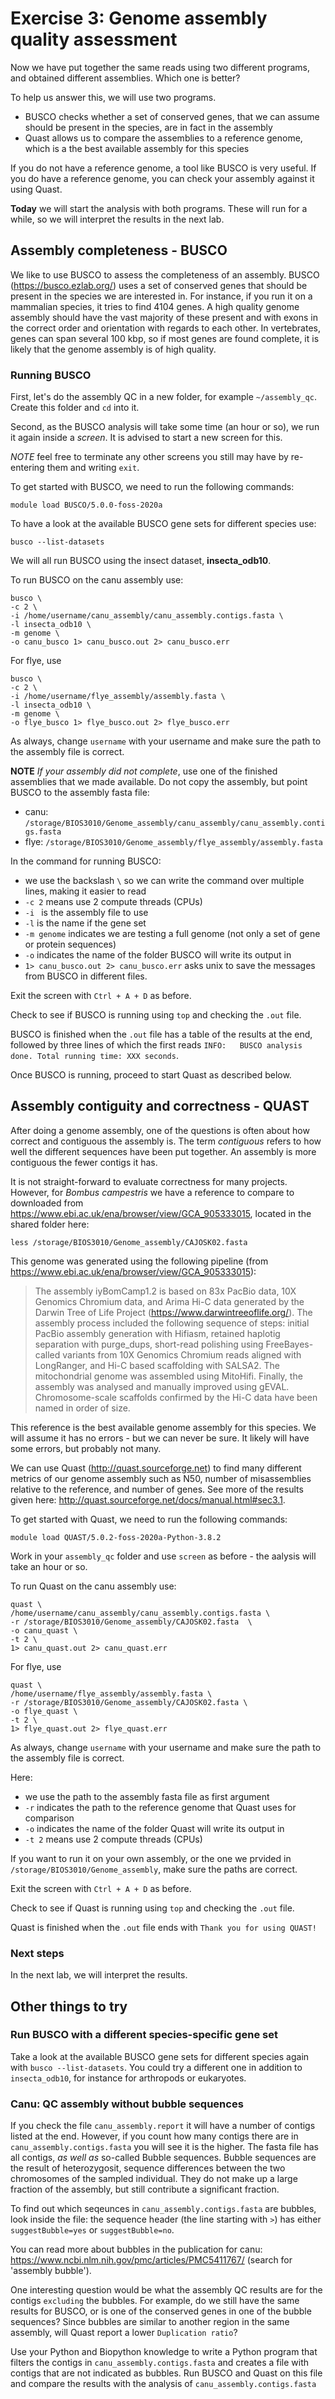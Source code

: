 # Exercise 3: Genome assembly quality assessment

Now we have put together the same reads using two different programs,
and obtained different assemblies. Which one is better?

To help us answer this, we will use two programs.

* BUSCO checks whether a set of conserved genes, that we can assume should be present in the species, are in fact in the assembly
* Quast allows us to compare the assemblies to a reference genome, which is a the best available assembly for this species

If you do not have a reference genome, a tool like BUSCO is very useful.
If you do have a reference genome, you can check your assembly against it using Quast.

**Today** we will start the analysis with both programs. These will run for a while, so we will interpret the results in the next lab.

## Assembly completeness - BUSCO

We like to use BUSCO to assess the completeness of an assembly. BUSCO (https://busco.ezlab.org/) uses a set of conserved genes that should be present in the species we are interested in. For instance, if you run it on a mammalian species, it tries to find 4104 genes. A high quality genome assembly should have the vast majority of these present and with exons in the correct order and orientation with regards to each other. In vertebrates, genes can span several 100 kbp, so if most genes are found complete, it is likely that the genome assembly is of high quality.

### Running BUSCO

First, let's do the assembly QC in a new folder, for example `~/assembly_qc`. Create this folder and `cd` into it.

Second, as the BUSCO analysis will take some time (an hour or so), we run it again inside a *screen*. It is advised to start a new screen for this.

*NOTE* feel free to terminate any other screens you still may have by re-entering them and writing `exit`.

To get started with BUSCO, we need to run the following commands:

```
module load BUSCO/5.0.0-foss-2020a
```

To have a look at the available BUSCO gene sets for different species use:

`busco --list-datasets`

We will all run BUSCO using the insect dataset, **insecta_odb10**.

To run BUSCO on the canu assembly use:

```
busco \
-c 2 \
-i /home/username/canu_assembly/canu_assembly.contigs.fasta \
-l insecta_odb10 \
-m genome \
-o canu_busco 1> canu_busco.out 2> canu_busco.err
```

For flye, use

```
busco \
-c 2 \
-i /home/username/flye_assembly/assembly.fasta \
-l insecta_odb10 \
-m genome \
-o flye_busco 1> flye_busco.out 2> flye_busco.err
```

As always, change `username` with your username and make sure the path to the assembly file is correct.

**NOTE** *If your assembly did not complete*, use one of the finished assemblies that we made available.
Do not copy the assembly, but point BUSCO to the assembly fasta file:
* canu: `/storage/BIOS3010/Genome_assembly/canu_assembly/canu_assembly.contigs.fasta`
* flye: `/storage/BIOS3010/Genome_assembly/flye_assembly/assembly.fasta`

In the command for running BUSCO:
* we use the backslash `\` so we can write the command over multiple lines, making it easier to read
* `-c 2` means use 2 compute threads (CPUs)
* `-i ` is the assembly file to use
* `-l` is the name if the gene set
* `-m genome` indicates we are testing a full genome (not only a set of gene or protein sequences)
* `-o` indicates the name of the folder BUSCO will write its output in
* `1> canu_busco.out 2> canu_busco.err` asks unix to save the messages from BUSCO in different files.

Exit the screen with `Ctrl + A + D` as before.

Check to see if BUSCO is running using `top` and checking the `.out` file.

BUSCO is finished when the `.out` file has a table of the results at the end, followed by three lines of which the first reads `INFO:   BUSCO analysis done. Total running time: XXX seconds`.

Once BUSCO is running, proceed to start Quast as described below.

## Assembly contiguity and correctness - QUAST

After doing a genome assembly, one of the questions is often about how correct and contiguous the assembly is. The term *contiguous* refers to how well the different sequences have been put together. An assembly is more contiguous the fewer contigs it has.

It is not straight-forward to evaluate correctness for many projects. However, for *Bombus campestris* we have a reference to compare to downloaded from https://www.ebi.ac.uk/ena/browser/view/GCA_905333015, located in the shared folder here:

`less /storage/BIOS3010/Genome_assembly/CAJOSK02.fasta`

This genome was generated using the following pipeline (from https://www.ebi.ac.uk/ena/browser/view/GCA_905333015):

> The assembly iyBomCamp1.2 is based on 83x PacBio data, 10X Genomics Chromium data, and Arima Hi-C data generated by the Darwin Tree of Life Project (https://www.darwintreeoflife.org/). The assembly process included the following sequence of steps: initial PacBio assembly generation with Hifiasm, retained haplotig separation with purge_dups, short-read polishing using FreeBayes-called variants from 10X Genomics Chromium reads aligned with LongRanger, and Hi-C based scaffolding with SALSA2. The mitochondrial genome was assembled using MitoHifi. Finally, the assembly was analysed and manually improved using gEVAL. Chromosome-scale scaffolds confirmed by the Hi-C data have been named in order of size.

This reference is the best available genome assembly for this species. We will assume it has no errors - but we can never be sure. It likely will have some errors, but probably not many.

We can use Quast (http://quast.sourceforge.net) to find many different metrics of our genome assembly such as N50, number of misassemblies relative to the reference, and number of genes. See more of the results given here: http://quast.sourceforge.net/docs/manual.html#sec3.1.

To get started with Quast, we need to run the following commands:

```
module load QUAST/5.0.2-foss-2020a-Python-3.8.2
```

Work in your `assembly_qc` folder and use `screen` as before -
the aalysis will take an hour or so.

To run Quast on the canu assembly use:

```
quast \
/home/username/canu_assembly/canu_assembly.contigs.fasta \
-r /storage/BIOS3010/Genome_assembly/CAJOSK02.fasta  \
-o canu_quast \
-t 2 \
1> canu_quast.out 2> canu_quast.err
```

For flye, use

```
quast \
/home/username/flye_assembly/assembly.fasta \
-r /storage/BIOS3010/Genome_assembly/CAJOSK02.fasta \
-o flye_quast \
-t 2 \
1> flye_quast.out 2> flye_quast.err
```

As always, change `username` with your username and make sure the path to the assembly file is correct.

Here:
* we use the path to the assembly fasta file as first argument
* `-r` indicates the path to the reference genome that Quast uses for comparison
* `-o` indicates the name of the folder Quast will write its output in
* `-t 2` means use 2 compute threads (CPUs)

If you want to run it on your own assembly, or the one we prvided in `/storage/BIOS3010/Genome_assembly`, make sure the paths are correct.

Exit the screen with `Ctrl + A + D` as before.

Check to see if Quast is running using `top` and checking the `.out` file.

Quast is finished when the `.out` file ends with `Thank you for using QUAST!`

### Next steps

In the next lab, we will interpret the results.

## Other things to try

### Run BUSCO with a different species-specific gene set

Take a look at the available BUSCO gene sets for different species again with `busco --list-datasets`.
You could try a different one in addition to `insecta_odb10`, for instance for arthropods or eukaryotes.

### Canu: QC assembly without bubble sequences

If you check the file `canu_assembly.report` it will have a number of contigs listed at the end. However, if you count how many contigs there are in `canu_assembly.contigs.fasta` you will see it is the higher. The fasta file has all contigs, *as well as* so-called Bubble sequences.
Bubble sequences are the result of heterozygosit, sequence differences between the two chromosomes of the sampled individual. They do not make up a large fraction of the assembly, but still contribute a significant fraction.

To find out which seqeunces in `canu_assembly.contigs.fasta` are bubbles, look inside the file: the sequence header (the line starting with `>`) has either `suggestBubble=yes` or `suggestBubble=no`.

You can read more about bubbles in the publication for canu: https://www.ncbi.nlm.nih.gov/pmc/articles/PMC5411767/ (search for 'assembly bubble').

One interesting question would be what the assembly QC results are for the contigs `excluding` the bubbles. For example, do we still have the same results for BUSCO, or is one of the conserved genes in one of the bubble sequences? Since bubbles are similar to another region in the same assembly, will Quast report a lower `Duplication ratio`?

Use your Python and Biopython knowledge to write a Python program that filters the contigs in `canu_assembly.contigs.fasta` and creates a file with contigs that are not indicated as bubbles. Run BUSCO and Quast on this file and compare the results with the analysis of `canu_assembly.contigs.fasta`
